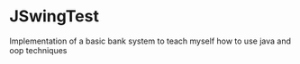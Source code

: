 # JSwingTest
Implementation of a basic bank system to teach myself how to use java and oop techniques
